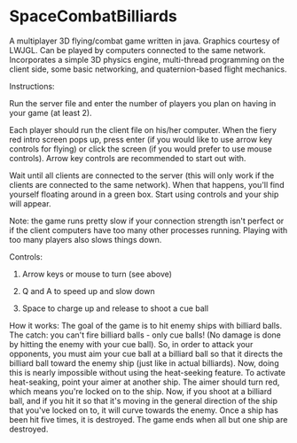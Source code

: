 # SpaceCombatBilliards

A multiplayer 3D flying/combat game written in java.  Graphics courtesy of LWJGL.  Can be played by computers connected to the same network.  Incorporates a simple 3D physics engine, multi-thread programming on the client side, some basic networking, and quaternion-based flight mechanics.

Instructions:

Run the server file and enter the number of players you plan on having in your game (at least 2).

Each player should run the client file on his/her computer.  When the fiery red intro screen pops up, press enter (if you would like to use arrow key controls for flying) or click the screen (if you would prefer to use mouse controls). Arrow key controls are recommended to start out with.

Wait until all clients are connected to the server (this will only work if the clients are connected to the same network).  When that happens, you'll find yourself floating around in a green box.  Start using controls and your ship will appear. 

Note: the game runs pretty slow if your connection strength isn't perfect or if the client computers have too many other processes running.  Playing with too many players also slows things down.


Controls:

1. Arrow keys or mouse to turn (see above)
 
2. Q and A to speed up and slow down

3. Space to charge up and release to shoot a cue ball

How it works:
The goal of the game is to hit enemy ships with billiard balls.  The catch: you can't fire billiard balls - only cue balls! (No damage is done by hitting the enemy with your cue ball).  So, in order to attack your opponents, you must aim your cue ball at a billiard ball so that it directs the billiard ball toward the enemy ship (just like in actual billiards).  Now, doing this is nearly impossible without using the heat-seeking feature.  To activate heat-seaking, point your aimer at another ship.  The aimer should turn red, which means you're locked on to the ship.  Now, if you shoot at a billiard ball, and if you hit it so that it's moving in the general direction of the ship that you've locked on to, it will curve towards the enemy.  Once a ship has been hit five times, it is destroyed.  The game ends when all but one ship are destroyed.
